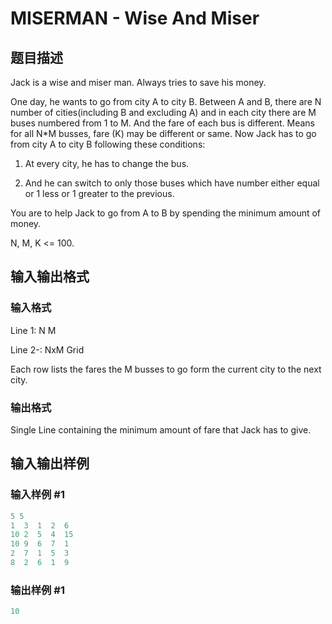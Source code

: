 # MISERMAN - Wise And Miser

## 题目描述

Jack is a wise and miser man. Always tries to save his money.

One day, he wants to go from city A to city B. Between A and B, there are N number of cities(including B and excluding A) and in each city there are M buses numbered from 1 to M. And the fare of each bus is different. Means for all N\*M busses, fare (K) may be different or same. Now Jack has to go from city A to city B following these conditions:

1. At every city, he has to change the bus.

2. And he can switch to only those buses which have number either equal or 1 less or 1 greater to the previous.

You are to help Jack to go from A to B by spending the minimum amount of money.

N, M, K <= 100.

## 输入输出格式

### 输入格式

Line 1: N M

Line 2-: NxM Grid

Each row lists the fares the M busses to go form the current city to the next city.

### 输出格式

Single Line containing the minimum amount of fare that Jack has to give.

## 输入输出样例

### 输入样例 #1

```cpp
5 5
1  3  1  2  6
10 2  5  4  15
10 9  6  7  1
2  7  1  5  3
8  2  6  1  9
```


### 输出样例 #1

```cpp
10
```



